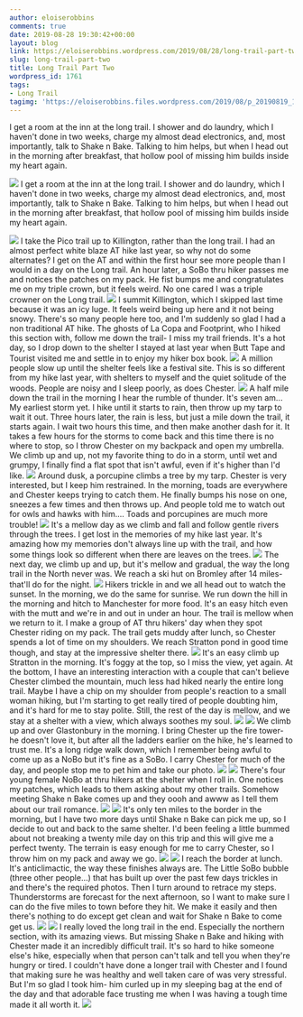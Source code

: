 ```yaml
---
author: eloiserobbins
comments: true
date: 2019-08-28 19:30:42+00:00
layout: blog
link: https://eloiserobbins.wordpress.com/2019/08/28/long-trail-part-two/
slug: long-trail-part-two
title: Long Trail Part Two
wordpress_id: 1761
tags:
- Long Trail
tagimg: 'https://eloiserobbins.files.wordpress.com/2019/08/p_20190819_163606_vhdr_auto6953127007732163901.jpg'
---
```


I get a room at the inn at the long trail. I shower and do laundry, which I haven't done in two weeks, charge my almost dead electronics, and, most importantly, talk to Shake n Bake. Talking to him helps, but when I head out in the morning after breakfast, that hollow pool of missing him builds inside my heart again.


[![](https://eloiserobbins.files.wordpress.com/2019/08/p_20190819_163606_vhdr_auto6953127007732163901.jpg)](https://eloiserobbins.files.wordpress.com/2019/08/p_20190819_163606_vhdr_auto6953127007732163901.jpg)
I get a room at the inn at the long trail. I shower and do laundry, which I haven't done in two weeks, charge my almost dead electronics, and, most importantly, talk to Shake n Bake. Talking to him helps, but when I head out in the morning after breakfast, that hollow pool of missing him builds inside my heart again.

![](https://eloiserobbins.files.wordpress.com/2019/08/p_20190820_112259_vhdr_auto_hp8161453390831152584.jpg)
I take the Pico trail up to Killington, rather than the long trail. I had an almost perfect white blaze AT hike last year, so why not do some alternates? I get on the AT and within the first hour see more people than I would in a day on the Long trail. An hour later, a SoBo thru hiker passes me and notices the patches on my pack. He fist bumps me and congratulates me on my triple crown, but it feels weird. No one cared I was a triple crowner on the Long trail.
![](https://eloiserobbins.files.wordpress.com/2019/08/p_20190822_062318_vhdr_auto_hp3905943301682345265.jpg)
I summit Killington, which I skipped last time because it was an icy luge. It feels weird being up here and it not being snowy. There's so many people here too, and I'm suddenly so glad I had a non traditional AT hike. The ghosts of La Copa and Footprint, who I hiked this section with, follow me down the trail- I miss my trail friends. It's a hot day, so I drop down to the shelter I stayed at last year when Butt Tape and Tourist visited me and settle in to enjoy my hiker box book.
![](https://eloiserobbins.files.wordpress.com/2019/08/p_20190821_103308_vhdr_auto4840888435808150219.jpg)
A million people slow up until the shelter feels like a festival site. This is so different from my hike last year, with shelters to myself and the quiet solitude of the woods. People are noisy and I sleep poorly, as does Chester.
![](https://eloiserobbins.files.wordpress.com/2019/08/p_20190823_193356_vhdr_auto_hp8812441390103349110.jpg)
A half mile down the trail in the morning I hear the rumble of thunder. It's seven am... My earliest storm yet. I hike until it starts to rain, then throw up my tarp to wait it out. Three hours later, the rain is less, but just a mile down the trail, it starts again. I wait two hours this time, and then make another dash for it. It takes a few hours for the storms to come back and this time there is no where to stop, so I throw Chester on my backpack and open my umbrella. We climb up and up, not my favorite thing to do in a storm, until wet and grumpy, I finally find a flat spot that isn't awful, even if it's higher than I'd like.
![](https://eloiserobbins.files.wordpress.com/2019/08/p_20190824_055956_vhdr_auto3069239297881590074.jpg)
Around dusk, a porcupine climbs a tree by my tarp. Chester is very interested, but I keep him restrained. In the morning, toads are everywhere and Chester keeps trying to catch them. He finally bumps his nose on one, sneezes a few times and then throws up. And people told me to watch out for owls and hawks with him.... Toads and porcupines are much more trouble!
![](https://eloiserobbins.files.wordpress.com/2019/08/p_20190824_113250_vhdr_auto4268354805878787446.jpg)
It's a mellow day as we climb and fall and follow gentle rivers through the trees. I get lost in the memories of my hike last year. It's amazing how my memories don't always line up with the trail, and how some things look so different when there are leaves on the trees.
![](https://eloiserobbins.files.wordpress.com/2019/08/p_20190824_145422_vhdr_auto_hp613686286573970575.jpg)
The next day, we climb up and up, but it's mellow and gradual, the way the long trail in the North never was. We reach a ski hut on Bromley after 14 miles- that'll do for the night.
![](https://eloiserobbins.files.wordpress.com/2019/08/p_20190825_130805_vhdr_auto1298844868516108480.jpg)
Hikers trickle in and we all head out to watch the sunset. In the morning, we do the same for sunrise. We run down the hill in the morning and hitch to Manchester for more food. It's an easy hitch even with the mutt and we're in and out in under an hour. The trail is mellow when we return to it. I make a group of AT thru hikers' day when they spot Chester riding on my pack. The trail gets muddy after lunch, so Chester spends a lot of time on my shoulders. We reach Stratton pond in good time though, and stay at the impressive shelter there.
![](https://eloiserobbins.files.wordpress.com/2019/08/p_20190825_130808_vhdr_auto_hp3850253689214386575.jpg)
It's an easy climb up Stratton in the morning. It's foggy at the top, so I miss the view, yet again. At the bottom, I have an interesting interaction with a couple that can't believe Chester climbed the mountain, much less had hiked nearly the entire long trail. Maybe I have a chip on my shoulder from people's reaction to a small woman hiking, but I'm starting to get really tired of people doubting him, and it's hard for me to stay polite. Still, the rest of the day is mellow, and we stay at a shelter with a view, which always soothes my soul.
![](https://eloiserobbins.files.wordpress.com/2019/08/p_20190825_130911_vhdr_auto5767687351777335549.jpg)
![](https://eloiserobbins.files.wordpress.com/2019/08/p_20190827_084039_vhdr_auto_hp1189270246938472859.jpg)
We climb up and over Glastonbury in the morning. I bring Chester up the fire tower- he doesn't love it, but after all the ladders earlier on the hike, he's learned to trust me. It's a long ridge walk down, which I remember being awful to come up as a NoBo but it's fine as a SoBo. I carry Chester for much of the day, and people stop me to pet him and take our photo.
![](https://eloiserobbins.files.wordpress.com/2019/08/p_20190825_153136_vhdr_auto_hp6456836876948479951.jpg)
![](https://eloiserobbins.files.wordpress.com/2019/08/p_20190827_070150_vhdr_auto_hp2067327368007543198.jpg)
There's four young female NoBo at thru hikers at the shelter when I roll in. One notices my patches, which leads to them asking about my other trails. Somehow meeting Shake n Bake comes up and they oooh and awww as I tell them about our trail romance.
![](https://eloiserobbins.files.wordpress.com/2019/08/p_20190826_060229_vhdr_auto_hp7104566545170956412.jpg)
![](https://eloiserobbins.files.wordpress.com/2019/08/p_20190827_070141_vhdr_auto_hp3999398717915035044.jpg)
It's only ten miles to the border in the morning, but I have two more days until Shake n Bake can pick me up, so I decide to out and back to the same shelter. I'd been feeling a little bummed about not breaking a twenty mile day on this trip and this will give me a perfect twenty. The terrain is easy enough for me to carry Chester, so I throw him on my pack and away we go.
![](https://eloiserobbins.files.wordpress.com/2019/08/p_20190826_082227_vhdr_auto_hp3374043214896245906.jpg)
![](https://eloiserobbins.files.wordpress.com/2019/08/p_20190826_082245_vhdr_auto_hp8620962128518061542.jpg)
I reach the border at lunch. It's anticlimactic, the way these finishes always are. The Little SoBo bubble (three other people...) that has built up over the past few days trickles in and there's the required photos. Then I turn around to retrace my steps. Thunderstorms are forecast for the next afternoon, so I want to make sure I can do the five miles to town before they hit. We make it easily and then there's nothing to do except get clean and wait for Shake n Bake to come get us.
![](https://eloiserobbins.files.wordpress.com/2019/08/p_20190827_114355_vhdr_auto5962398193168213381.jpg)
![](https://eloiserobbins.files.wordpress.com/2019/08/img_20190827_141218_7151003278274833059922.jpg)
I really loved the long trail in the end. Especially the northern section, with its amazing views. But missing Shake n Bake and hiking with Chester made it an incredibly difficult trail. It's so hard to hike someone else's hike, especially when that person can't talk and tell you when they're hungry or tired. I couldn't have done a longer trail with Chester and I found that making sure he was healthy and well taken care of was very stressful. But I'm so glad I took him- him curled up in my sleeping bag at the end of the day and that adorable face trusting me when I was having a tough time made it all worth it.
![](https://eloiserobbins.files.wordpress.com/2019/08/p_20190827_120515_vhdr_auto4455967913350729396.jpg)
